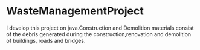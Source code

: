 # WasteManagementProject
I develop this project on java.Construction and Demolition materials consist of the debris generated during the construction,renovation  and demolition of buildings, roads and bridges.

